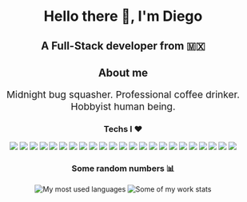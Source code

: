 <h1 align="center">Hello there 👋, I'm Diego</h1>
<h2 align="center">A Full-Stack developer from 🇲🇽</h2>
<h2 align="center">About me</h2>
<p align='center' style='font-size:1.2rem;' >Midnight bug squasher. Professional coffee drinker. Hobbyist human being.</p>
<h3 align="center">Techs I ♥</h3>
<div style="display:flex;justify-content:center;align-items:center;flex-wrap:wrap;margin:10px;"><div align='center' style="gap:10px;"><img style="" src="https://img.shields.io/badge/Bootstrap-563D7C?style=for-the-badge&logo=bootstrap&logoColor=white">
<img style="" src="https://img.shields.io/badge/Chai-A30701?style=for-the-badge&logo=chai&logoColor=white">
<img style="" src="https://img.shields.io/badge/Dart-0175C2?style=for-the-badge&logo=dart&logoColor=white">
<img style="" src="https://img.shields.io/badge/expo-1C1E24?style=for-the-badge&logo=expo&logoColor=#D04A37"/>
<img style="" src="https://img.shields.io/badge/Express.js-000000?style=for-the-badge&logo=express&logoColor=white">
<img style="" src="https://img.shields.io/badge/Figma-F24E1E?style=for-the-badge&logo=figma&logoColor=white">
<img style="" src="https://img.shields.io/badge/Firebase-ffca28?style=for-the-badge&logo=firebase&logoColor=white">
<img style="" src="https://img.shields.io/badge/Flutter-02569B?style=for-the-badge&logo=flutter&logoColor=white">
<img style="" src="https://img.shields.io/badge/Heroku-430098?style=for-the-badge&logo=heroku&logoColor=white">
<img style="" src="https://img.shields.io/badge/Insomnia-5849be?style=for-the-badge&logo=insomnia&logoColor=white">
<img style="" src="https://img.shields.io/badge/laravel-%23FF2D20.svg?style=for-the-badge&logo=laravel&logoColor=white" />
<img style="" src="https://img.shields.io/badge/LaTeX-47A141?style=for-the-badge&logo=latex&logoColor=white">
<img style="" src="https://img.shields.io/badge/Material%20UI-007FFF?style=for-the-badge&logo=mui&logoColor=white">
<img style="" src="https://img.shields.io/badge/MongoDB-4EA94B?style=for-the-badge&logo=mongodb&logoColor=white">
<img style="" src="https://img.shields.io/badge/Netlify-00C7B7?style=for-the-badge&logo=netlify&logoColor=white">
<img style="" src="https://img.shields.io/badge/Next.js-000000?style=for-the-badge&logo=nextdotjs&logoColor=white">
<img style="" src="https://img.shields.io/badge/React-20232A?style=for-the-badge&logo=react&logoColor=white">
<img style="" src="https://img.shields.io/badge/React_Native-20232A?style=for-the-badge&logo=react&logoColor=white">
<img style="" src="https://img.shields.io/badge/Redux-593D88?style=for-the-badge&logo=redux&logoColor=white">
<img style="" src="https://img.shields.io/badge/Sass-CC6699?style=for-the-badge&logo=sass&logoColor=white">
<img style="" src="https://img.shields.io/badge/tailwindcss-%2338B2AC.svg?style=for-the-badge&logo=tailwind-css&logoColor=white" />
<img style="" src="https://img.shields.io/badge/TypeScript-007ACC?style=for-the-badge&logo=typescript&logoColor=white">
<img style="" src="https://img.shields.io/badge/Vercel-000000?style=for-the-badge&logo=vercel&logoColor=white"></div></div>
<h3 align="center">Some random numbers 📊</h3>
<div align='center'><img style= align='center' src='https://github-readme-stats.vercel.app/api/top-langs/?username=POWRFULCOW89&layout=compact&hide=html,css,scss&langs_count=6&theme=dark&bg_color=#0d1117&hide_border=true' alt='My most used languages' />
<img style= align='center' src='https://github-readme-streak-stats.herokuapp.com/?user=POWRFULCOW89&theme=dark&background=0d1117&stroke=1e7ffe&ring=1e7ffe&fire=1e7ffe&currStreakLabel=1e7ffe&hide_border=true' alt='Some of my work stats' /></div>
